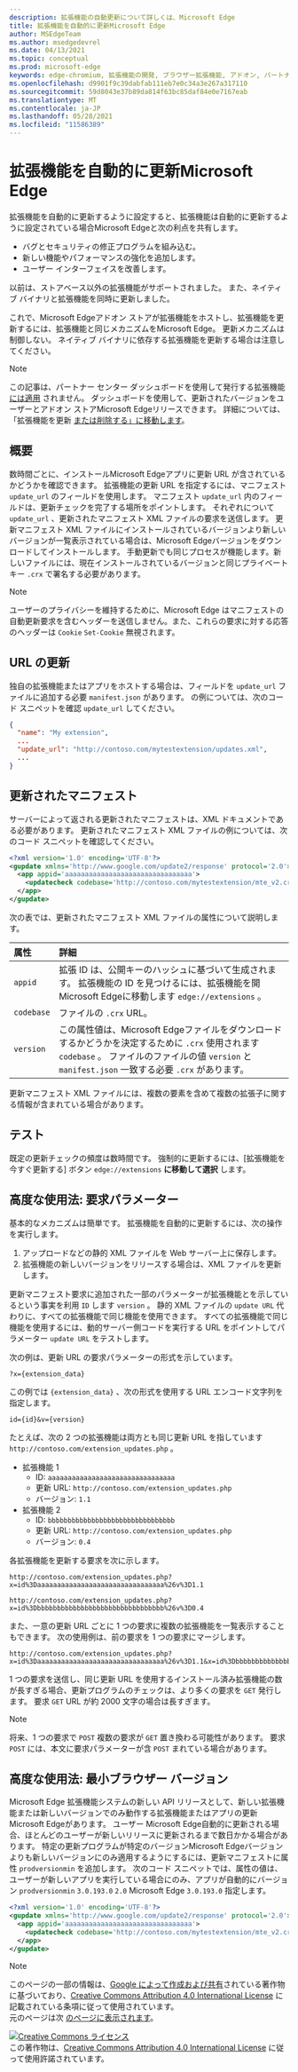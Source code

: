 ```yaml
---
description: 拡張機能の自動更新について詳しくは、Microsoft Edge
title: 拡張機能を自動的に更新Microsoft Edge
author: MSEdgeTeam
ms.author: msedgedevrel
ms.date: 04/13/2021
ms.topic: conceptual
ms.prod: microsoft-edge
keywords: edge-chromium, 拡張機能の開発, ブラウザー拡張機能, アドオン, パートナー センター, 開発者
ms.openlocfilehash: d9901f9c39dabfab111eb7e0c34a3e267a317110
ms.sourcegitcommit: 59d8043e37b89da814f63bc85daf84e0e7167eab
ms.translationtype: MT
ms.contentlocale: ja-JP
ms.lasthandoff: 05/28/2021
ms.locfileid: "11586389"
---
```

<!-- Copyright A. W. Fuchs

   Licensed under the Apache License, Version 2.0 (the "License");
   you may not use this file except in compliance with the License.
   You may obtain a copy of the License at

       https://www.apache.org/licenses/LICENSE-2.0

   Unless required by applicable law or agreed to in writing, software
   distributed under the License is distributed on an "AS IS" BASIS,
   WITHOUT WARRANTIES OR CONDITIONS OF ANY KIND, either express or implied.
   See the License for the specific language governing permissions and
   limitations under the License.  -->  
# <a name="automatically-update-extensions-in-microsoft-edge"></a>拡張機能を自動的に更新Microsoft Edge  

拡張機能を自動的に更新するように設定すると、拡張機能は自動的に更新するように設定されている場合Microsoft Edgeと次の利点を共有します。  

*   バグとセキュリティの修正プログラムを組み込む。  
*   新しい機能やパフォーマンスの強化を追加します。  
*   ユーザー インターフェイスを改善します。  

以前は、ストアベース以外の拡張機能がサポートされました。  また、ネイティブ バイナリと拡張機能を同時に更新しました。  

これで、Microsoft Edgeアドオン ストアが拡張機能をホストし、拡張機能を更新するには、拡張機能と同じメカニズムをMicrosoft Edge。  更新メカニズムは制御しない。  ネイティブ バイナリに依存する拡張機能を更新する場合は注意してください。  

> [!NOTE]
> この記事は、パートナー センター ダッシュボードを使用して発行する拡張機能 [には適用][MicrosoftPartnerDashboardMicrosoftedgePublicLoginRefDd] されません。  ダッシュボードを使用して、更新されたバージョンをユーザーとアドオン ストアMicrosoft Edgeリリースできます。  詳細については、「拡張機能を更新 [または削除する」に移動します][ExtensionsPublishUpdateExtension]。  

## <a name="overview"></a>概要  

数時間ごとに、インストールMicrosoft Edgeアプリに更新 URL が含されているかどうかを確認できます。  拡張機能の更新 URL を指定するには、マニフェスト `update_url` のフィールドを使用します。  マニフェスト `update_url` 内のフィールドは、更新チェックを完了する場所をポイントします。  それぞれについて `update_url` 、更新されたマニフェスト XML ファイルの要求を送信します。  更新マニフェスト XML ファイルにインストールされているバージョンより新しいバージョンが一覧表示されている場合は、Microsoft Edgeバージョンをダウンロードしてインストールします。  手動更新でも同じプロセスが機能します。新しいファイルには、現在インストールされているバージョンと同じプライベート キー `.crx` で署名する必要があります。  

> [!NOTE]
> ユーザーのプライバシーを維持するために、Microsoft Edge はマニフェストの自動更新要求を含むヘッダーを送信しません。また、これらの要求に対する応答のヘッダーは `Cookie` `Set-Cookie` 無視されます。  

## <a name="update-url"></a>URL の更新  

独自の拡張機能またはアプリをホストする場合は、フィールドを `update_url` ファイルに追加する必要 `manifest.json` があります。  の例については、次のコード スニペットを確認 `update_url` してください。  

```json
{
  "name": "My extension",
  ... 
  "update_url": "http://contoso.com/mytestextension/updates.xml",
  ... 
}
```  

## <a name="updated-manifest"></a>更新されたマニフェスト  

サーバーによって返される更新されたマニフェストは、XML ドキュメントである必要があります。  更新されたマニフェスト XML ファイルの例については、次のコード スニペットを確認してください。  

```xml
<?xml version='1.0' encoding='UTF-8'?>
<gupdate xmlns='http://www.google.com/update2/response' protocol='2.0'>
  <app appid='aaaaaaaaaaaaaaaaaaaaaaaaaaaaaaaa'>
    <updatecheck codebase='http://contoso.com/mytestextension/mte_v2.crx' version='2.0' />
  </app>
</gupdate>
```  

次の表では、更新されたマニフェスト XML ファイルの属性について説明します。  

| 属性 | 詳細 | 
|:--- |:--- |  
| `appid` | 拡張 ID は、公開キーのハッシュに基づいて生成されます。  拡張機能の ID を見つけるには、拡張機能を開Microsoft Edgeに移動します `edge://extensions` 。 |  
| `codebase` | ファイルの `.crx` URL。 |  
| `version` | この属性値は、Microsoft Edgeファイルをダウンロードするかどうかを決定するために `.crx` 使用されます `codebase` 。  ファイルのファイルの値 `version` と `manifest.json` 一致する必要 `.crx` があります。 |  

更新マニフェスト XML ファイルには、複数の要素を含めて複数の拡張子に関する情報が含まれている場合があります。  

## <a name="testing"></a>テスト  

既定の更新チェックの頻度は数時間です。  強制的に更新するには、[拡張機能を今すぐ更新する] ボタン `edge://extensions` **に移動して選択** します。  

## <a name="advanced-usage-request-parameters"></a>高度な使用法: 要求パラメーター  

基本的なメカニズムは簡単です。  拡張機能を自動的に更新するには、次の操作を実行します。  

1.  アップロードなどの静的 XML ファイルを Web サーバー上に保存します。  
1.  拡張機能の新しいバージョンをリリースする場合は、XML ファイルを更新します。  
    
更新マニフェスト要求に追加された一部のパラメーターが拡張機能とを示しているという事実を利用 `ID` します `version` 。  静的 XML ファイルの `update URL` 代わりに、すべての拡張機能で同じ機能を使用できます。  すべての拡張機能で同じ機能を使用するには、動的サーバー側コードを実行する URL をポイントしてパラメーター `update URL` をテストします。  

次の例は、更新 URL の要求パラメーターの形式を示しています。  

```url
?x={extension_data}
```  

この例では `{extension_data}` 、次の形式を使用する URL エンコード文字列を指定します。  

```url
id={id}&v={version}
```  

たとえば、次の 2 つの拡張機能は両方とも同じ更新 URL を指しています `http://contoso.com/extension_updates.php` 。  

*   拡張機能 1  
    *   ID: `aaaaaaaaaaaaaaaaaaaaaaaaaaaaaaaa`  
    *   更新 URL: `http://contoso.com/extension_updates.php`
    *   バージョン: `1.1`  
*   拡張機能 2  
    *   ID: `bbbbbbbbbbbbbbbbbbbbbbbbbbbbbbbb`  
    *   更新 URL: `http://contoso.com/extension_updates.php`
    *   バージョン: `0.4`  


各拡張機能を更新する要求を次に示します。  

```https
http://contoso.com/extension_updates.php?x=id%3Daaaaaaaaaaaaaaaaaaaaaaaaaaaaaaaa%26v%3D1.1
```  

```https
http://contoso.com/extension_updates.php?x=id%3Dbbbbbbbbbbbbbbbbbbbbbbbbbbbbbbbb%26v%3D0.4
```  

また、一意の更新 URL ごとに 1 つの要求に複数の拡張機能を一覧表示することもできます。  次の使用例は、前の要求を 1 つの要求にマージします。  

```https
http://contoso.com/extension_updates.php?x=id%3Daaaaaaaaaaaaaaaaaaaaaaaaaaaaaaaa%26v%3D1.1&x=id%3Dbbbbbbbbbbbbbbbbbbbbbbbbbbbbbbbb%26v%3D0.4
```  

1 つの要求を送信し、同じ更新 URL を使用するインストール済み拡張機能の数が長すぎる場合、更新プログラムのチェックは、より多くの要求を `GET` 発行します。  要求 `GET` URL が約 2000 文字の場合は長すぎます。  

> [!NOTE]
> 将来、1 つの要求で `POST` 複数の要求が `GET` 置き換わる可能性があります。  要求 `POST` には、本文に要求パラメーターが含 `POST` まれている場合があります。  

## <a name="advanced-usage-minimum-browser-version"></a>高度な使用法: 最小ブラウザー バージョン  

Microsoft Edge 拡張機能システムの新しい API リリースとして、新しい拡張機能または新しいバージョンでのみ動作する拡張機能またはアプリの更新Microsoft Edgeがあります。  ユーザー Microsoft Edge自動的に更新される場合、ほとんどのユーザーが新しいリリースに更新されるまで数日かかる場合があります。  特定の更新プログラムが特定のバージョンMicrosoft Edgeバージョンよりも新しいバージョンにのみ適用するようにするには、更新マニフェストに属性 `prodversionmin` を追加します。  次のコード スニペットでは、属性の値は、ユーザーが新しいアプリを実行している場合にのみ、アプリが自動的にバージョン `prodversionmin` `3.0.193.0` `2.0` Microsoft Edge `3.0.193.0` 指定します。  

```xml
<?xml version='1.0' encoding='UTF-8'?>
<gupdate xmlns='http://www.google.com/update2/response' protocol='2.0'>
  <app appid='aaaaaaaaaaaaaaaaaaaaaaaaaaaaaaaa'>
    <updatecheck codebase='http://contoso.com/mytestextension/mte_v2.crx' version='2.0' prodversionmin='3.0.193.0' />
  </app>
</gupdate>
```  

<!-- links -->  

[ExtensionsPublishUpdateExtension]: ../publish/update-extension.md "拡張機能の更新または削除|Microsoft Docs"  

[MicrosoftPartnerDashboardMicrosoftedgePublicLoginRefDd]: https://partner.microsoft.com/dashboard/microsoftedge/public/login?ref=dd "パートナー センター"  

> [!NOTE]
> このページの一部の情報は、[Google によって作成および共有][GoogleSitePolicies]されている著作物に基づいており、[Creative Commons Attribution 4.0 International License][CCA4IL] に記載されている条項に従って使用されています。  
> 元のページは次 [のページに表示されます](https://developer.chrome.com/docs/apps/autoupdate)。  

[![Creative Commons ライセンス][CCby4Image]][CCA4IL]  
この著作物は、[Creative Commons Attribution 4.0 International License][CCA4IL] に従って使用許諾されています。  

[CCA4IL]: https://creativecommons.org/licenses/by/4.0  
[CCby4Image]: https://i.creativecommons.org/l/by/4.0/88x31.png  
[GoogleSitePolicies]: https://developers.google.com/terms/site-policies  
